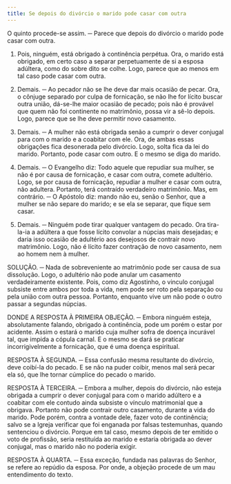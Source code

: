 ```yaml
---
title: Se depois do divórcio o marido pode casar com outra
---
```


O quinto procede-se assim. ─ Parece que depois do divórcio o marido pode casar com outra.  

1. Pois, ninguém, está obrigado à continência perpétua. Ora, o marido está obrigado, em certo caso a separar perpetuamente de si a esposa adúltera, como do sobre dito se colhe. Logo, parece que ao menos em tal caso pode casar com outra.  

2. Demais. ─ Ao pecador não se lhe deve dar mais ocasião de pecar. Ora, o cônjuge separado por culpa de fornicação, se não lhe for lícito buscar outra união, dá-se-lhe maior ocasião de pecado; pois não é provável que quem não foi continente no matrimônio, possa vir a sê-lo depois. Logo, parece que se lhe deve permitir novo casamento.  

3. Demais. ─ A mulher não está obrigada senão a cumprir o dever conjugal para com o marido e a coabitar com ele. Ora, de ambas essas obrigações fica desonerada pelo divórcio. Logo, solta fica da lei do marido. Portanto, pode casar com outro. E o mesmo se diga do marido. 

4. Demais. ─ O Evangelho diz: Todo aquele que repudiar sua mulher, se não é por causa de fornicação, e casar com outra, comete adultério. Logo, se por causa de fornicação, repudiar a mulher e casar com outra, não adultera. Portanto, terá contraído verdadeiro matrimônio.  Mas, em contrário. ─ O Apóstolo diz: mando não eu, senão o Senhor, que a mulher se não separe do marido; e se ela se separar, que fique sem casar.  

2. Demais. ─ Ninguém pode tirar qualquer vantagem do pecado. Ora tira-la-ia a adúltera a que fosse lícito convolar a núpcias mais desejadas; e daria isso ocasião de adultério aos desejosos de contrair novo matrimônio. Logo, não é lícito fazer contração de novo casamento, nem ao homem nem à mulher.  

SOLUÇÃO. ─ Nada de sobreveniente ao matrimônio pode ser causa de sua dissolução. Logo, o adultério não pode anular um casamento verdadeiramente existente. Pois, como diz Agostinho, o vinculo conjugal subsiste entre ambos por toda a vida, nem pode ser roto pela separação ou pela união com outra pessoa. Portanto, enquanto vive um não pode o outro passar a segundas núpcias.  

DONDE A RESPOSTA À PRIMEIRA OBJEÇÃO. ─ Embora ninguém esteja, absolutamente falando, obrigado à continência, pode um porém o estar por acidente. Assim o estará o marido cuja mulher sofra de doença incurável tal, que impida a cópula carnal. E o mesmo se dará se praticar incorrigivelmente a fornicação, que é uma doença espiritual.  

RESPOSTA À SEGUNDA. ─ Essa confusão mesma resultante do divórcio, deve coibí-la do pecado. E se não na puder coibir, menos mal será pecar ela só, que lhe tornar cúmplice do pecado o marido.  

RESPOSTA À TERCEIRA. ─ Embora a mulher, depois do divórcio, não esteja obrigada a cumprir o dever conjugal para com o marido adúltero e a coabitar com ele contudo ainda subsiste o vínculo matrimonial que a obrigava. Portanto não pode contrair outro casamento, durante a vida do marido. Pode porém, contra a vontade dele, fazer voto de continência; salvo se a Igreja verificar que foi enganada por falsas testemunhas, quando sentenciou o divórcio. Porque em tal caso, mesmo depois de ter emitido o voto de profissão, seria restituída ao marido e estaria obrigada ao dever conjugal, mas o marido não no poderia exigir.  

RESPOSTA À QUARTA. ─ Essa exceção, fundada nas palavras do Senhor, se refere ao repúdio da esposa. Por onde, a objeção procede de um mau entendimento do texto.